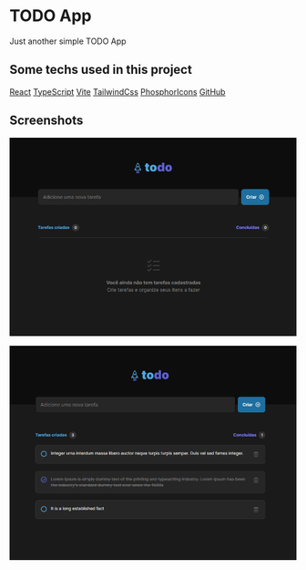 # TODO App

Just another simple TODO App

## Some techs used in this project

[React](https://reactjs.org/)
[TypeScript](https://www.typescriptlang.org/)
[Vite](https://vitejs.dev/)
[TailwindCss](https://tailwindcss.com/)
[PhosphorIcons](https://phosphoricons.com/)
[GitHub](https://github.com/)

## Screenshots

<p align="center">
  <img src="https://github.com/lfzaltron/Todo_React/blob/master/images/blank.PNG" title="App with no tasks" alt="App with no tasks">
</p>
<p align="center">
  <img src="https://github.com/lfzaltron/Todo_React/blob/master/images/tasks.PNG" title="App with tasks" alt="App with tasks">
</p>
